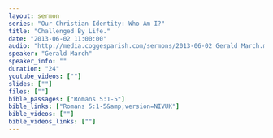 ```yaml
---
layout: sermon
series: "Our Christian Identity: Who Am I?"
title: "Challenged By Life."
date: "2013-06-02 11:00:00"
audio: "http://media.coggesparish.com/sermons/2013-06-02 Gerald March.mp3"
speaker: "Gerald March"
speaker_info: ""
duration: "24"
youtube_videos: [""]
slides: [""]
files: [""]
bible_passages: ["Romans 5:1-5"]
bible_links: ["Romans 5:1-5&amp;version=NIVUK"]
bible_videos: [""]
bible_videos_links: [""]
---
```

